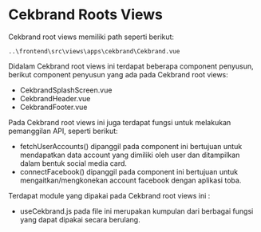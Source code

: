 # Cekbrand Roots Views

Cekbrand root views memiliki path seperti berikut:

```
..\frontend\src\views\apps\cekbrand\Cekbrand.vue
```

Didalam Cekbrand root views ini terdapat beberapa component penyusun, berikut component penyusun yang ada pada Cekbrand root views:
- CekbrandSplashScreen.vue
- CekbrandHeader.vue
- CekbrandFooter.vue

Pada Cekbrand root views  ini juga terdapat fungsi untuk melakukan pemanggilan API, seperti berikut:
- fetchUserAccounts() dipanggil pada component ini bertujuan untuk mendapatkan data account yang dimiliki oleh user dan ditampilkan dalam bentuk social media card.
- connectFacebook() dipanggil pada component ini bertujuan untuk mengaitkan/mengkonekan account facebook dengan aplikasi toba.

Terdapat module yang dipakai pada Cekbrand root views ini :
- useCekbrand.js pada file ini merupakan kumpulan dari berbagai fungsi yang dapat dipakai secara berulang.